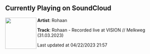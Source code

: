 ## Currently Playing on SoundCloud

[<img align="left" width="100" src="https://i1.sndcdn.com/artworks-9hVvxuPKXjX0hYMB-4rKCoA-t500x500.jpg">](https://soundcloud.com/rohaanofficial/rohaan-recorded-live-at-vision-melkweg-31032023)

**Artist**: Rohaan 

**Track**: Rohaan - Recorded live at VISION // Melkweg (31.03.2023)

Last updated at 04/22/2023 21:57
